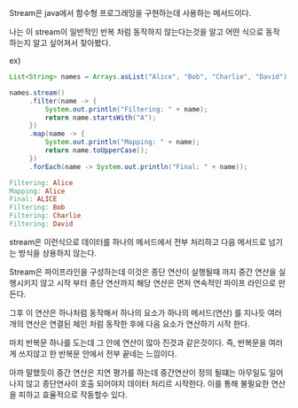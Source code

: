 Stream은 java에서 함수형 프로그래밍을 구현하는데 사용하는 메서드이다.

나는 이 stream이 일반적인 반복 처럼 동작하지 않는다는것을 알고 어떤 식으로 동작 하는지 알고 싶어져서 찾아봤다.

ex)
```Java
List<String> names = Arrays.asList("Alice", "Bob", "Charlie", "David");

names.stream()
     .filter(name -> {
         System.out.println("Filtering: " + name);
         return name.startsWith("A");
     })
     .map(name -> {
         System.out.println("Mapping: " + name);
         return name.toUpperCase();
     })
     .forEach(name -> System.out.println("Final: " + name));

```

```makefile
Filtering: Alice
Mapping: Alice
Final: ALICE
Filtering: Bob
Filtering: Charlie
Filtering: David
```

stream은 이런식으로 데이터를 
하나의 메서드에서 전부 처리하고 다음 메서드로 넘기는 방식을 상용하지 않는다.

Stream은 파이프라인을 구성하는데
이것은
종단 연산이 실행될때 까지 중간 연산을 실행시키지 않고
시작 부터 종단 연산까지 해당 연산은 먼저 연속적인 파이프 라인으로 만든다.

그후 이 연산은 하나처럼 동작해서
하나의 요소가 하나의 메서드(연산) 를 지나듯 여러개의 연산은 연결된 체인 처럼 동작한 후에 다음 요소가 연산하기 시작 한다.

마치 반복문 하나를 도는데 그 안에 연산이 많아 진것과 같은것이다. 
즉, 반복문을 여러게 쓰지않고 한 반복문 안에서 전부 끝네는 느낌이다.

아까 말했듯이 중간 연산은 지연 평가를 하는데
중간연산이 정의 될떄는 아무일도 일어 나지 않고 종단연사이 호출 되어야지 데이터 처리르 시작한다.
이를 통해 불필요한 연산을 피하고 효율적으로 작동할수 있다.
